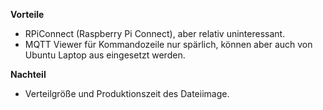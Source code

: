 <!--keywords[Desktop,MQTT_Viewer,RPiConnect]-->

**Vorteile**

- RPiConnect (Raspberry Pi Connect), aber relativ uninteressant.
- MQTT Viewer für Kommandozeile nur spärlich, können aber auch von Ubuntu Laptop aus eingesetzt werden.

**Nachteil**

- Verteilgröße und Produktionszeit des Dateiimage.
